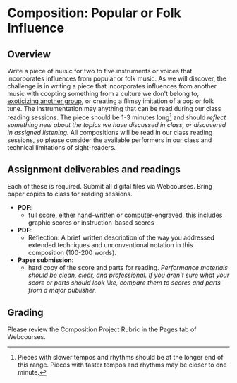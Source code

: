 # Composition: Popular or Folk Influence

## Overview

Write a piece of music for two to five instruments or voices that incorporates influences from popular or folk music. As we will discover, the challenge is in writing a piece that incorporates influences from another music with coopting something from a culture we don't belong to, [exoticizing another group](https://dialmformusicology.com/2014/08/01/exoticism-and-racism-and-the-whole-damn-thing/), or creating a flimsy imitation of a pop or folk tune. The instrumentation may anything that can be read during our class reading sessions. The piece should be 1-3 minutes long[^length] and should *reflect something new about the topics we have discussed in class, or discovered in assigned listening.* All compositions will be read in our class reading sessions, so please consider the available performers in our class and technical limitations of sight-readers.

## Assignment deliverables and readings

Each of these is required. Submit all digital files via Webcourses. Bring paper copies to class for reading sessions.

* **PDF**:
    * full score, either hand-written or computer-engraved, this includes graphic scores or instruction-based scores
* **PDF**:
    * Reflection: A brief written description of the way you addressed extended techniques and unconventional notation in this composition (100-200 words).
* **Paper submission**:
    * hard copy of the score and parts for reading. *Performance materials should be clean, clear, and professional. If you aren't sure what your score or parts should look like, compare them to scores and parts from a major publisher.*

## Grading

Please review the Composition Project Rubric in the Pages tab of Webcourses.

[^length]: Pieces with slower tempos and rhythms should be at the longer end of this range. Pieces with faster tempos and rhythms may be closer to one minute.
